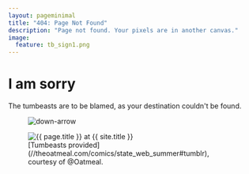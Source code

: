 ```yaml
---
layout: pageminimal
title: "404: Page Not Found"
description: "Page not found. Your pixels are in another canvas."
image:
  feature: tb_sign1.png
---  
```

<div class="text-center">
<h1>I am sorry</h1>
<p>The tumbeasts are to be blamed, as your destination couldn't be found.</p>
</div>
<figure>
<img src="{{ site.url }}/images/bg-arrow.png" alt="down-arrow">
</figure>
<figure>
<img src="{{ site.url }}/images/tb_sign1.png" alt="{{ page.title }} at {{ site.title }}">
<figcaption>[Tumbeasts provided](//theoatmeal.com/comics/state_web_summer#tumblr), courtesy of @Oatmeal.</figcaption>
</figure>
